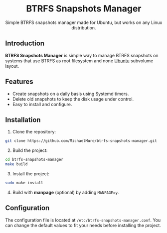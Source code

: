 <div align=center>
  <h1>BTRFS Snapshots Manager</h1>
    <p>Simple BTRFS snapshots manager made for Ubuntu, but works on any Linux distribution.</p>
</div>

## Introduction

**BTRFS Snapshots Manager** is simple way to manage BTRFS snapshots on systems that use BTRFS as root filesystem and none [Ubuntu](https://ubuntu.com) subvolume layout.

## Features

- Create snapshots on a daily basis using Systemd timers.
- Delete old snapshots to keep the disk usage under control.
- Easy to install and configure.

## Installation

1. Clone the repository:

```bash
git clone https://github.com/MichaelMure/btrfs-snapshots-manager.git
```

2. Build the project:

```bash
cd btrfs-snapshots-manager
make build
```

3. Install the project:

```bash
sudo make install
```

4. Build with **manpage** (optional) by adding `MANPAGE=y`.

## Configuration

The configuration file is located at `/etc/btrfs-snapshots-manager.conf`. You can change the default values to fit your needs before installing the project.
